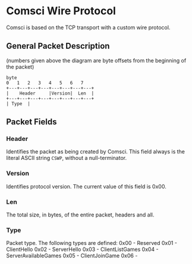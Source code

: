 # Comsci Wire Protocol #
Comsci is based on the TCP transport with a custom wire protocol.

## General Packet Description ##
(numbers given above the diagram are byte offsets from the beginning of the packet)
```    
byte
0   1   2   3   4   5   6   7
+---+---+---+---+---+---+---+---+
|    Header     |Version|  Len  |
+---+---+---+---+---+---+---+---+
| Type  |
```

## Packet Fields ##
### Header ###
Identifies the packet as being created by Comsci.
This field always is the literal ASCII string ```CSWP```, without a null-terminator.

### Version ###
Identifies protocol version.
The current value of this field is 0x00.

### Len ###
The total size, in bytes, of the entire packet, headers and all.

### Type ###
Packet type. The following types are defined:
0x00 - Reserved
0x01 - ClientHello
0x02 - ServerHello
0x03 - ClientListGames
0x04 - ServerAvailableGames
0x05 - ClientJoinGame
0x06 -
